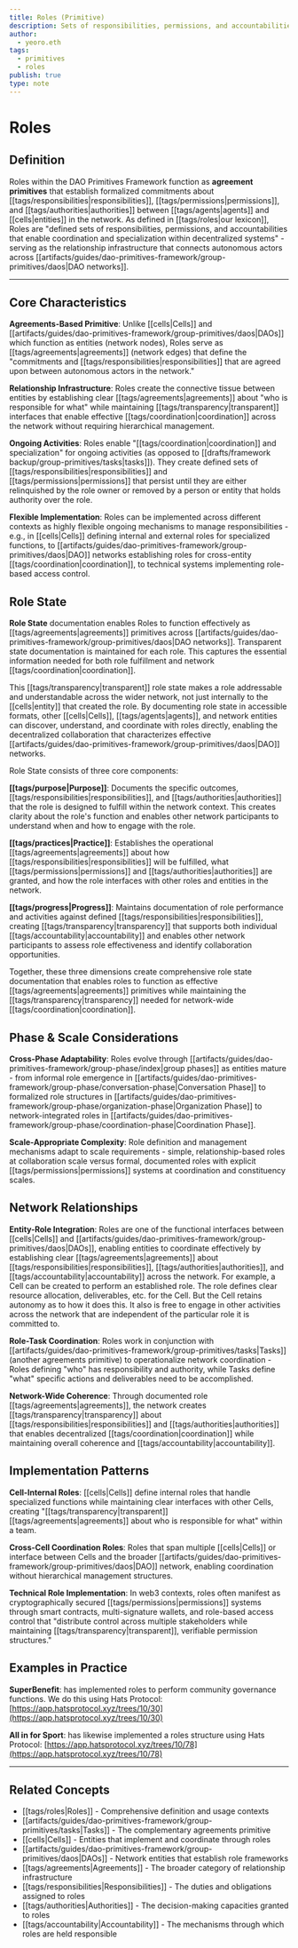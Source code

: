 ```yaml
---
title: Roles (Primitive)
description: Sets of responsibilities, permissions, and accountabilities that enable coordination and specialization
author:
  - yeoro.eth
tags:
  - primitives
  - roles
publish: true
type: note
---
```


# Roles

## Definition

Roles within the DAO Primitives Framework function as **agreement primitives** that establish formalized commitments about [[tags/responsibilities|responsibilities]], [[tags/permissions|permissions]], and [[tags/authorities|authorities]] between [[tags/agents|agents]] and [[cells|entities]] in the network. As defined in [[tags/roles|our lexicon]], Roles are "defined sets of responsibilities, permissions, and accountabilities that enable coordination and specialization within decentralized systems" - serving as the relationship infrastructure that connects autonomous actors across [[artifacts/guides/dao-primitives-framework/group-primitives/daos|DAO networks]].

---

## Core Characteristics

**Agreements-Based Primitive**: Unlike [[cells|Cells]] and [[artifacts/guides/dao-primitives-framework/group-primitives/daos|DAOs]] which function as entities (network nodes), Roles serve as [[tags/agreements|agreements]] (network edges) that define the "commitments and [[tags/responsibilities|responsibilities]] that are agreed upon between autonomous actors in the network."

**Relationship Infrastructure**: Roles create the connective tissue between entities by establishing clear [[tags/agreements|agreements]] about "who is responsible for what" while maintaining [[tags/transparency|transparent]] interfaces that enable effective [[tags/coordination|coordination]] across the network without requiring hierarchical management.

**Ongoing Activities**: Roles enable "[[tags/coordination|coordination]] and specialization" for ongoing activities (as opposed to [[drafts/framework backup/group-primitives/tasks|tasks]]). They create defined sets of [[tags/responsibilities|responsibilities]] and [[tags/permissions|permissions]] that persist until they are either relinquished by the role owner or removed by a person or entity that holds authority over the role.

**Flexible Implementation**: Roles can be implemented across different contexts as highly flexible ongoing mechanisms to manage responsibilities - e.g., in [[cells|Cells]] defining internal and external roles for specialized functions, to [[artifacts/guides/dao-primitives-framework/group-primitives/daos|DAO]] networks establishing roles for cross-entity [[tags/coordination|coordination]], to technical systems implementing role-based access control.

## Role State

**Role State** documentation enables Roles to function effectively as [[tags/agreements|agreements]] primitives across [[artifacts/guides/dao-primitives-framework/group-primitives/daos|DAO networks]]. Transparent state documentation is maintained for each role. This captures the essential information needed for both role fulfillment and network [[tags/coordination|coordination]].

This [[tags/transparency|transparent]] role state makes a role addressable and understandable across the wider network, not just internally to the [[cells|entity]] that created the role. By documenting role state in accessible formats, other [[cells|Cells]], [[tags/agents|agents]], and network entities can discover, understand, and coordinate with roles directly, enabling the decentralized collaboration that characterizes effective [[artifacts/guides/dao-primitives-framework/group-primitives/daos|DAO]] networks.

Role State consists of three core components:

**[[tags/purpose|Purpose]]**: Documents the specific outcomes, [[tags/responsibilities|responsibilities]], and [[tags/authorities|authorities]] that the role is designed to fulfill within the network context. This creates clarity about the role's function and enables other network participants to understand when and how to engage with the role.

**[[tags/practices|Practice]]**: Establishes the operational [[tags/agreements|agreements]] about how [[tags/responsibilities|responsibilities]] will be fulfilled, what [[tags/permissions|permissions]] and [[tags/authorities|authorities]] are granted, and how the role interfaces with other roles and entities in the network.

**[[tags/progress|Progress]]**: Maintains documentation of role performance and activities against defined [[tags/responsibilities|responsibilities]], creating [[tags/transparency|transparency]] that supports both individual [[tags/accountability|accountability]] and enables other network participants to assess role effectiveness and identify collaboration opportunities.

Together, these three dimensions create comprehensive role state documentation that enables roles to function as effective [[tags/agreements|agreements]] primitives while maintaining the [[tags/transparency|transparency]] needed for network-wide [[tags/coordination|coordination]].

## Phase & Scale Considerations

**Cross-Phase Adaptability**: Roles evolve through [[artifacts/guides/dao-primitives-framework/group-phase/index|group phases]] as entities mature - from informal role emergence in [[artifacts/guides/dao-primitives-framework/group-phase/conversation-phase|Conversation Phase]] to formalized role structures in [[artifacts/guides/dao-primitives-framework/group-phase/organization-phase|Organization Phase]] to network-integrated roles in [[artifacts/guides/dao-primitives-framework/group-phase/coordination-phase|Coordination Phase]].

**Scale-Appropriate Complexity**: Role definition and management mechanisms adapt to scale requirements - simple, relationship-based roles at collaboration scale versus formal, documented roles with explicit [[tags/permissions|permissions]] systems at coordination and constituency scales.

## Network Relationships

**Entity-Role Integration**: Roles are one of the functional interfaces between [[cells|Cells]] and [[artifacts/guides/dao-primitives-framework/group-primitives/daos|DAOs]], enabling entities to coordinate effectively by establishing clear [[tags/agreements|agreements]] about [[tags/responsibilities|responsibilities]], [[tags/authorities|authorities]], and [[tags/accountability|accountability]] across the network. For example, a Cell can be created to perform an established role. The role defines clear resource allocation, deliverables, etc. for the Cell. But the Cell retains autonomy as to how it does this. It also is free to engage in other activities across the network that are independent of the particular role it is committed to.

**Role-Task Coordination**: Roles work in conjunction with [[artifacts/guides/dao-primitives-framework/group-primitives/tasks|Tasks]] (another agreements primitive) to operationalize network coordination - Roles defining "who" has responsibility and authority, while Tasks define "what" specific actions and deliverables need to be accomplished.

**Network-Wide Coherence**: Through documented role [[tags/agreements|agreements]], the network creates [[tags/transparency|transparency]] about [[tags/responsibilities|responsibilities]] and [[tags/authorities|authorities]] that enables decentralized [[tags/coordination|coordination]] while maintaining overall coherence and [[tags/accountability|accountability]].

## Implementation Patterns

**Cell-Internal Roles**: [[cells|Cells]] define internal roles that handle specialized functions while maintaining clear interfaces with other Cells, creating "[[tags/transparency|transparent]] [[tags/agreements|agreements]] about who is responsible for what" within a team.

**Cross-Cell Coordination Roles**: Roles that span multiple [[cells|Cells]] or interface between Cells and the broader [[artifacts/guides/dao-primitives-framework/group-primitives/daos|DAO]] network, enabling coordination without hierarchical management structures.

**Technical Role Implementation**: In web3 contexts, roles often manifest as cryptographically secured [[tags/permissions|permissions]] systems through smart contracts, multi-signature wallets, and role-based access control that "distribute control across multiple stakeholders while maintaining [[tags/transparency|transparent]], verifiable permission structures."

## Examples in Practice

**SuperBenefit**: has implemented roles to perform community governance functions. We do this using Hats Protocol: [https://app.hatsprotocol.xyz/trees/10/30](https://app.hatsprotocol.xyz/trees/10/30)

**All in for Sport**: has likewise implemented a roles structure using Hats Protocol: [https://app.hatsprotocol.xyz/trees/10/78](https://app.hatsprotocol.xyz/trees/10/78)

---

## Related Concepts

- [[tags/roles|Roles]] - Comprehensive definition and usage contexts
- [[artifacts/guides/dao-primitives-framework/group-primitives/tasks|Tasks]] - The complementary agreements primitive
- [[cells|Cells]] - Entities that implement and coordinate through roles
- [[artifacts/guides/dao-primitives-framework/group-primitives/daos|DAOs]] - Network entities that establish role frameworks
- [[tags/agreements|Agreements]] - The broader category of relationship infrastructure
- [[tags/responsibilities|Responsibilities]] - The duties and obligations assigned to roles
- [[tags/authorities|Authorities]] - The decision-making capacities granted to roles
- [[tags/accountability|Accountability]] - The mechanisms through which roles are held responsible

